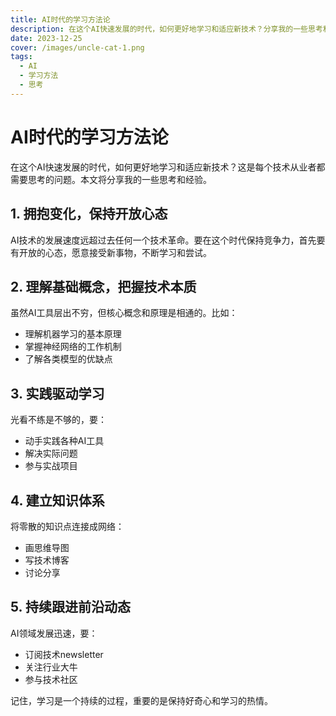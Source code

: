 ```yaml
---
title: AI时代的学习方法论
description: 在这个AI快速发展的时代，如何更好地学习和适应新技术？分享我的一些思考和经验...
date: 2023-12-25
cover: /images/uncle-cat-1.png
tags:
  - AI
  - 学习方法
  - 思考
---
```


# AI时代的学习方法论

在这个AI快速发展的时代，如何更好地学习和适应新技术？这是每个技术从业者都需要思考的问题。本文将分享我的一些思考和经验。

## 1. 拥抱变化，保持开放心态

AI技术的发展速度远超过去任何一个技术革命。要在这个时代保持竞争力，首先要有开放的心态，愿意接受新事物，不断学习和尝试。

## 2. 理解基础概念，把握技术本质

虽然AI工具层出不穷，但核心概念和原理是相通的。比如：
- 理解机器学习的基本原理
- 掌握神经网络的工作机制
- 了解各类模型的优缺点

## 3. 实践驱动学习

光看不练是不够的，要：
- 动手实践各种AI工具
- 解决实际问题
- 参与实战项目

## 4. 建立知识体系

将零散的知识点连接成网络：
- 画思维导图
- 写技术博客
- 讨论分享

## 5. 持续跟进前沿动态

AI领域发展迅速，要：
- 订阅技术newsletter
- 关注行业大牛
- 参与技术社区

记住，学习是一个持续的过程，重要的是保持好奇心和学习的热情。
